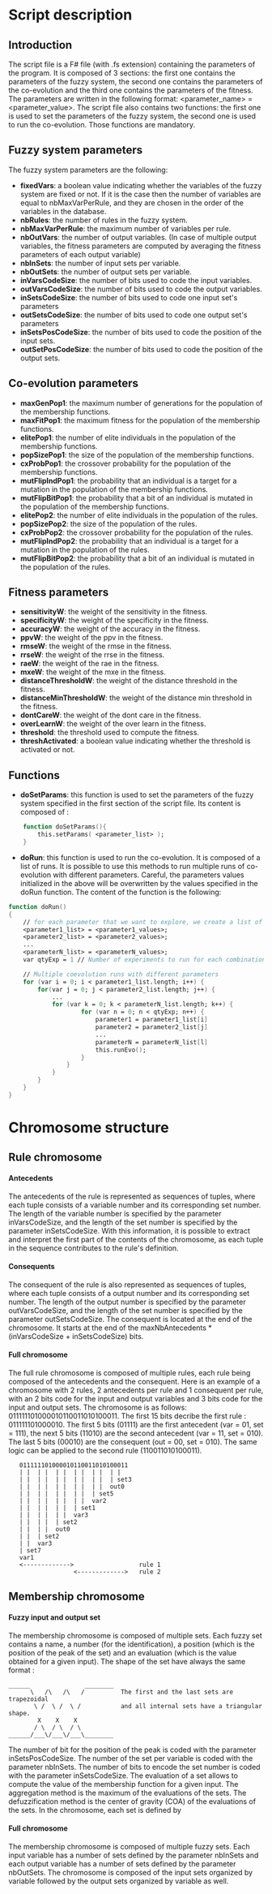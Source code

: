 # Script description
## Introduction
The script file is a F# file (with .fs extension) containing the parameters of the program. 
It is composed of 3 sections: the first one contains the parameters of the fuzzy system, the second one contains 
the parameters of the co-evolution and the third one contains the parameters of the fitness. 
The parameters are written in the following format: <parameter_name> = <parameter_value>. 
The script file also contains two functions: the first one is used to set the parameters of the fuzzy system, 
the second one is used to run the co-evolution. Those functions are mandatory.

## Fuzzy system parameters

The fuzzy system parameters are the following:
- **fixedVars**: a boolean value indicating whether the variables of the fuzzy system are fixed or not. If it is the case
then the number of variables are equal to nbMaxVarPerRule, and they are chosen in the order of the variables in the database.
- **nbRules**: the number of rules in the fuzzy system. 
- **nbMaxVarPerRule**: the maximum number of variables per rule.
- **nbOutVars**: the number of output variables. (In case of multiple output variables, the fitness parameters are computed by averaging the fitness parameters of each output variable)
- **nbInSets**: the number of input sets per variable.
- **nbOutSets**: the number of output sets per variable.
- **inVarsCodeSize**: the number of bits used to code the input variables.
- **outVarsCodeSize**: the number of bits used to code the output variables.
- **inSetsCodeSize**: the number of bits used to code one input set's parameters
- **outSetsCodeSize**: the number of bits used to code one output set's parameters
- **inSetsPosCodeSize**: the number of bits used to code the position of the input sets.
- **outSetPosCodeSize**: the number of bits used to code the position of the output sets.

## Co-evolution parameters

- **maxGenPop1**: the maximum number of generations for the population of the membership functions.
- **maxFitPop1**: the maximum fitness for the population of the membership functions.
- **elitePop1**: the number of elite individuals in the population of the membership functions.
- **popSizePop1**: the size of the population of the membership functions.
- **cxProbPop1**: the crossover probability for the population of the membership functions.
- **mutFlipIndPop1**: the probability that an individual is a target for a mutation in the population of the membership functions.
- **mutFlipBitPop1**: the probability that a bit of an individual is mutated in the population of the membership functions.
- **elitePop2**: the number of elite individuals in the population of the rules.
- **popSizePop2**: the size of the population of the rules.
- **cxProbPop2**: the crossover probability for the population of the rules.
- **mutFlipIndPop2**: the probability that an individual is a target for a mutation in the population of the rules.
- **mutFlipBitPop2**: the probability that a bit of an individual is mutated in the population of the rules.


## Fitness parameters

- **sensitivityW**: the weight of the sensitivity in the fitness.
- **specificityW**: the weight of the specificity in the fitness.
- **accuracyW**: the weight of the accuracy in the fitness.
- **ppvW**: the weight of the ppv in the fitness.
- **rmseW**: the weight of the rmse in the fitness.
- **rrseW**: the weight of the rrse in the fitness.
- **raeW**: the weight of the rae in the fitness.
- **mxeW**: the weight of the mxe in the fitness.
- **distanceThresholdW**: the weight of the distance threshold in the fitness.
- **distanceMinThresholdW**: the weight of the distance min threshold in the fitness.
- **dontCareW**: the weight of the dont care in the fitness.
- **overLearnW**: the weight of the over learn in the fitness.
- **threshold**: the threshold used to compute the fitness.
- **threshActivated**: a boolean value indicating whether the threshold is activated or not.


## Functions

- **doSetParams**: this function is used to set the parameters of the fuzzy system specified in the first section of the script file. Its content is composed of : 
```fsharp
    function doSetParams(){
        this.setParams( <parameter_list> );
    }
```

- **doRun**: this function is used to run the co-evolution. It is composed of a list of runs. It is possible to use this 
methods to run multiple runs of co-evolution with different parameters. Careful, the parameters values initialized in the
above will be overwritten by the values specified in the doRun function. The content of the function is the following:
```fsharp
function doRun()
{
    // for each parameter that we want to explore, we create a list of values
    <parameter1_list> = <parameter1_values>;
    <parameter2_list> = <parameter2_values>;
    ...
    <parameterN_list> = <parameterN_values>;
    var qtyExp = 1 // Number of experiments to run for each combination of parameters

    // Multiple coevolution runs with different parameters
    for (var i = 0; i < parameter1_list.length; i++) {
        for(var j = 0; j < parameter2_list.length; j++) {
            ...
            for (var k = 0; k < parameterN_list.length; k++) {
                    for (var n = 0; n < qtyExp; n++) {
                        parameter1 = parameter1_list[i]
                        parameter2 = parameter2_list[j]
                        ...
                        parameterN = parameterN_list[l]
                        this.runEvo();
                    }
                }
            }
        }
    }
}
```

# Chromosome structure
## Rule chromosome
#### Antecedents 
The antecedents of the rule is represented as sequences of tuples, where each tuple consists of a variable number 
and its corresponding set number. The length of the variable number is specified by the parameter inVarsCodeSize, 
and the length of the set number is specified by the parameter inSetsCodeSize. With this information, it is possible 
to extract and interpret the first part of the contents of the chromosome, as each tuple in the sequence contributes 
to the rule's definition.

#### Consequents
The consequent of the rule is also represented as sequences of tuples, where each tuple consists of a output number 
and its corresponding set number. The length of the output number is specified by the parameter outVarsCodeSize, and
the length of the set number is specified by the parameter outSetsCodeSize. The consequent is located at the end of
the chromosome. It starts at the end of the maxNbAntecedents * (inVarsCodeSize + inSetsCodeSize) bits.

#### Full chromosome
The full rule chromosome is composed of multiple rules, each rule being composed of the antecedents and the consequent.
Here is an example of a chromosome with 2 rules, 2 antecedents per rule and 1 consequent per rule, with an 2 bits code for
the input and output variables and 3 bits code for the input and output sets. 
The chromosome is as follows: 011111101000010110011010100011.  The first 15 bits decribe the first rule : 011111101000010. 
The first 5 bits (01111) are the first antecedent (var = 01, set = 111), the next 5 bits (11010) are the second 
antecedent (var = 11, set = 010). The last 5 bits (00010) are the consequent (out = 00, set = 010). The same logic can be
applied to the second rule (110011010100011).
```
   011111101000010110011010100011
   | |  | |  | |  | |  | |  | | 
   | |  | |  | |  | |  | |  | set3
   | |  | |  | |  | |  | |  out0
   | |  | |  | |  | |  | set5
   | |  | |  | |  | |  var2
   | |  | |  | |  | set1
   | |  | |  | |  var3
   | |  | |  | set2
   | |  | |  out0
   | |  | set2
   | |  var3
   | set7
   var1
   <------------->                  rule 1
                  <------------->   rule 2
```

## Membership chromosome

#### Fuzzy input and output set
The membership chromosome is composed of multiple sets. Each fuzzy set contains a name, a number (for the identification),
a position (which is the position of the peak of the set) and an evaluation (which is the value obtained for a given input).
The shape of the set have always the same format :
```
______               ________ 
      \   /\   /\   /          The first and the last sets are trapezoidal
       \ /  \ /  \ /           and all internal sets have a triangular shape.
        X    X    X
       / \  / \  / \
______/___\/___\/___\________
```
The number of bit for the position of the peak is coded with the parameter inSetsPosCodeSize. The number of the set per 
variable is coded with the parameter nbInSets. The number of bits to encode the set number is coded with the parameter
inSetsCodeSize. The evaluation of a set allows to compute the value of the membership function for a given input. 
The aggregation method is the maximum of the evaluations of the sets. The defuzzification method is the center of gravity
(COA) of the evaluations of the sets.
In the chromosome, each set is defined by 


#### Full chromosome
The membership chromosome is composed of multiple fuzzy sets. Each input variable has a number of sets defined by the parameter
nbInSets and each output variable has a number of sets defined by the parameter nbOutSets. The chromosome is composed of
the input sets organized by variable followed by the output sets organized by variable as well. 

